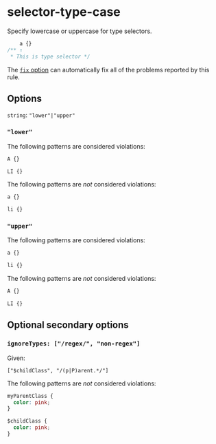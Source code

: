 # selector-type-case

Specify lowercase or uppercase for type selectors.

<!-- prettier-ignore -->
```css
    a {}
/** ↑
 * This is type selector */
```

The [`fix` option](https://github.com/stylelint/stylelint/tree/13.7.0/docs/user-guide/usage/options.md#fix) can automatically fix all of the problems reported by this rule.

## Options

`string`: `"lower"|"upper"`

### `"lower"`

The following patterns are considered violations:

<!-- prettier-ignore -->
```css
A {}
```

<!-- prettier-ignore -->
```css
LI {}
```

The following patterns are _not_ considered violations:

<!-- prettier-ignore -->
```css
a {}
```

<!-- prettier-ignore -->
```css
li {}
```

### `"upper"`

The following patterns are considered violations:

<!-- prettier-ignore -->
```css
a {}
```

<!-- prettier-ignore -->
```css
li {}
```

The following patterns are _not_ considered violations:

<!-- prettier-ignore -->
```css
A {}
```

<!-- prettier-ignore -->
```css
LI {}
```

## Optional secondary options

### `ignoreTypes: ["/regex/", "non-regex"]`

Given:

```
["$childClass", "/(p|P)arent.*/"]
```

The following patterns are _not_ considered violations:

<!-- prettier-ignore -->
```css
myParentClass {
  color: pink;
}

$childClass {
  color: pink;
}
```
